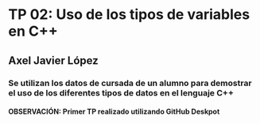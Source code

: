 # TP 02: Uso de los tipos de variables en C++
## Axel Javier López
### Se utilizan los datos de cursada de un alumno para demostrar el uso de los diferentes tipos de datos en el lenguaje C++
#### OBSERVACIÓN: Primer TP realizado utilizando GitHub Deskpot